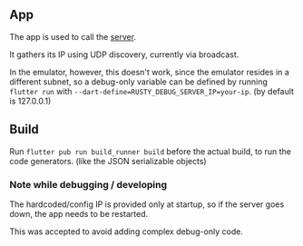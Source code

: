 ## App

The app is used to call the [server](../server).

It gathers its IP using UDP discovery, currently via broadcast.

In the emulator, however, this doesn't work, since the emulator resides in a different subnet, so a
debug-only variable can be defined by running `flutter run`
with `--dart-define=RUSTY_DEBUG_SERVER_IP=your-ip`. (by default is 127.0.0.1)

## Build

Run `flutter pub run build_runner build` before the actual build, to run the code generators. (like
the JSON serializable objects)

### Note while debugging / developing

The hardcoded/config IP is provided only at startup, so if the server goes down, the app needs to be
restarted.

This was accepted to avoid adding complex debug-only code. 
